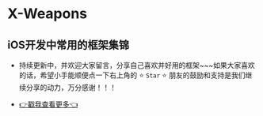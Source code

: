 # X-Weapons
## iOS开发中常用的框架集锦


*   持续更新中，并欢迎大家留言，分享自己喜欢并好用的框架~~~如果大家喜欢的话，希望小手能顺便点一下右上角的 ⭐️ `Star` ⭐️ 朋友的鼓励和支持是我们继续分享的动力，万分感谢！！！

*   [👉戳我查看更多👈](https://github.com/CoderCLWoo/)



